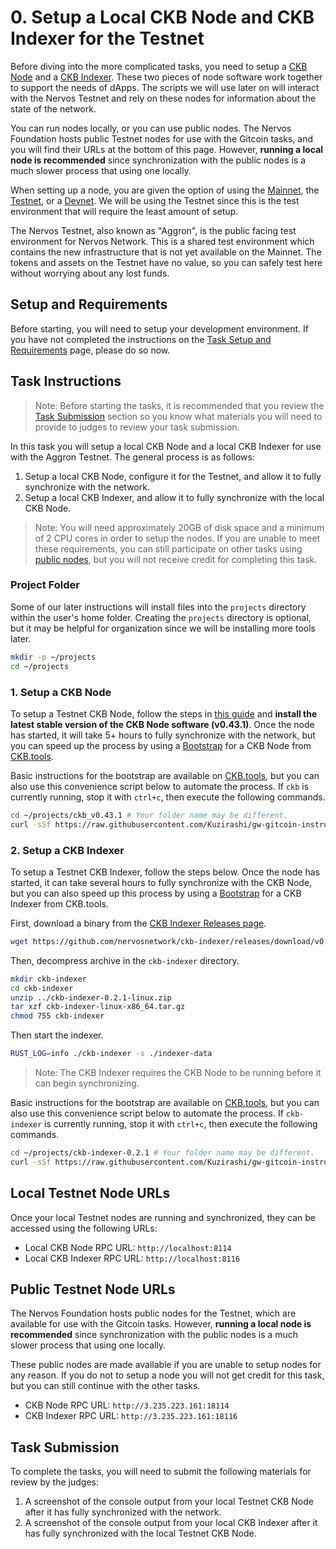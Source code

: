 # 0. Setup a Local CKB Node and CKB Indexer for the Testnet

Before diving into the more complicated tasks, you need to setup a [CKB Node](https://github.com/Kuzirashi/gw-gitcoin-instruction/tree/master/src/conceptual-explainers/tooling.md#ckb-node) and a [CKB Indexer](https://github.com/Kuzirashi/gw-gitcoin-instruction/tree/master/src/conceptual-explainers/tooling.md#ckb-indexer). These two pieces of node software work together to support the needs of dApps. The scripts we will use later on will interact with the Nervos Testnet and rely on these nodes for information about the state of the network.

You can run nodes locally, or you can use public nodes. The Nervos Foundation hosts public Testnet nodes for use with the Gitcoin tasks, and you will find their URLs at the bottom of this page. However, **running a local node is recommended** since synchronization with the public nodes is a much slower process that using one locally.

When setting up a node, you are given the option of using the [Mainnet](https://github.com/Kuzirashi/gw-gitcoin-instruction/tree/master/src/conceptual-explainers/structure.md#mainnet--testnet--devnet), the [Testnet](https://github.com/Kuzirashi/gw-gitcoin-instruction/tree/master/src/conceptual-explainers/structure.md#mainnet--testnet--devnet), or a [Devnet](https://github.com/Kuzirashi/gw-gitcoin-instruction/tree/master/src/conceptual-explainers/structure.md#mainnet--testnet--devnet). We will be using the Testnet since this is the test environment that will require the least amount of setup.

The Nervos Testnet, also known as "Aggron", is the public facing test environment for Nervos Network. This is a shared test environment which contains the new infrastructure that is not yet available on the Mainnet. The tokens and assets on the Testnet have no value, so you can safely test here without worrying about any lost funds.

## Setup and Requirements

Before starting, you will need to setup your development environment. If you have not completed the instructions on the [Task Setup and Requirements](https://github.com/Kuzirashi/gw-gitcoin-instruction/tree/master/src/tasks-setup-and-requirements/tasks-setup-and-requirements.md) page, please do so now.

## Task Instructions

> Note: Before starting the tasks, it is recommended that you review the [Task Submission](#task-submission) section so you know what materials you will need to provide to judges to review your task submission.

In this task you will setup a local CKB Node and a local CKB Indexer for use with the Aggron Testnet. The general process is as follows:

1. Setup a local CKB Node, configure it for the Testnet, and allow it to fully synchronize with the network.
2. Setup a local CKB Indexer, and allow it to fully synchronize with the local CKB Node.

> Note: You will need approximately 20GB of disk space and a minimum of 2 CPU cores in order to setup the nodes. If you are unable to meet these requirements, you can still participate on other tasks using [public nodes](#public-testnet-node-urls), but you will not receive credit for completing this task.

### Project Folder

Some of our later instructions will install files into the `projects` directory within the user's home folder. Creating the `projects` directory is optional, but it may be helpful for organization since we will be installing more tools later.

```sh
mkdir -p ~/projects
cd ~/projects
```

### 1. Setup a CKB Node

To setup a Testnet CKB Node, follow the steps in [this guide](https://docs.nervos.org/docs/basics/guides/testnet) and **install the latest stable version of the CKB Node software (v0.43.1)**. Once the node has started, it will take 5+ hours to fully synchronize with the network, but you can speed up the process by using a [Bootstrap](https://ckb.tools/bootstrap) for a CKB Node from [CKB.tools](https://github.com/Kuzirashi/gw-gitcoin-instruction/tree/master/src/conceptual-explainers/tooling.md#ckbtools).

Basic instructions for the bootstrap are available on [CKB.tools](https://ckb.tools/bootstrap), but you can also use this convenience script below to automate the process. If `ckb` is currently running, stop it with `ctrl+c`, then execute the following commands.

```sh
cd ~/projects/ckb_v0.43.1 # Your folder name may be different.
curl -sSf https://raw.githubusercontent.com/Kuzirashi/gw-gitcoin-instruction/master/scripts/install_ckb_node_snapshot_data.sh | sh
```

### 2. Setup a CKB Indexer

To setup a Testnet CKB Indexer, follow the steps below. Once the node has started, it can take several hours to fully synchronize with the CKB Node, but you can also speed up this process by using a [Bootstrap](https://ckb.tools/bootstrap) for a CKB Indexer from CKB.tools.

First, download a binary from the [CKB Indexer Releases page](https://github.com/nervosnetwork/ckb-indexer/releases).

```sh
wget https://github.com/nervosnetwork/ckb-indexer/releases/download/v0.2.1/ckb-indexer-0.2.1-linux.zip
```

Then, decompress archive in the `ckb-indexer` directory.

```sh
mkdir ckb-indexer
cd ckb-indexer
unzip ../ckb-indexer-0.2.1-linux.zip
tar xzf ckb-indexer-linux-x86_64.tar.gz
chmod 755 ckb-indexer
```

Then start the indexer.

```sh
RUST_LOG=info ./ckb-indexer -s ./indexer-data
```

> Note: The CKB Indexer requires the CKB Node to be running before it can begin synchronizing.

Basic instructions for the bootstrap are available on [CKB.tools](https://ckb.tools/bootstrap), but you can also use this convenience script below to automate the process. If `ckb-indexer` is currently running, stop it with `ctrl+c`, then execute the following commands.

```sh
cd ~/projects/ckb-indexer-0.2.1 # Your folder name may be different.
curl -sSf https://raw.githubusercontent.com/Kuzirashi/gw-gitcoin-instruction/master/scripts/install_ckb_indexer_snapshot_data.sh | sh
```

## Local Testnet Node URLs

Once your local Testnet nodes are running and synchronized, they can be accessed using the following URLs:

- Local CKB Node RPC URL: `http://localhost:8114`
- Local CKB Indexer RPC URL: `http://localhost:8116`

## Public Testnet Node URLs

The Nervos Foundation hosts public nodes for the Testnet, which are available for use with the Gitcoin tasks. However, **running a local node is recommended** since synchronization with the public nodes is a much slower process that using one locally.

These public nodes are made available if you are unable to setup nodes for any reason. If you do not to setup a node you will not get credit for this task, but you can still continue with the other tasks.

- CKB Node RPC URL: `http://3.235.223.161:18114`
- CKB Indexer RPC URL: `http://3.235.223.161:18116`

## Task Submission

To complete the tasks, you will need to submit the following materials for review by the judges:

1. A screenshot of the console output from your local Testnet CKB Node after it has fully synchronized with the network.
2. A screenshot of the console output from your local CKB Indexer after it has fully synchronized with the local Testnet CKB Node.
